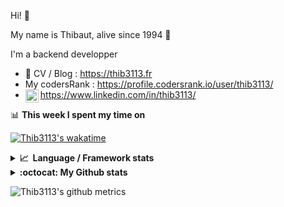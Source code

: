 Hi! 👋

My name is Thibaut, alive since 1994 🍷

I'm a backend developper

-   📝 CV / Blog : https://thib3113.fr
-   My codersRank : https://profile.codersrank.io/user/thib3113/
-   <a href="https://www.linkedin.com/in/thib3113/"><img align="left" alt="Thib3113's Linkedin" width="21px" src="https://raw.githubusercontent.com/peterthehan/peterthehan/master/assets/linkedin.svg" /></a> https://www.linkedin.com/in/thib3113/

📊 **This week I spent my time on**

[![Thib3113's wakatime](https://github-readme-stats.vercel.app/api/wakatime?username=thib3113&layout=default&theme=dracula&langs_count=6&hide_title=true&hide_border=true)](https://wakatime.com/@thib3113)

<details>
  <summary><b>📈&nbsp;&nbsp;Language&nbsp;/&nbsp;Framework stats</b></summary>
  <br/>  
  <a href='https://profile.codersrank.io/user/thib3113/'>
  <img src='http://cr-skills-chart-widget.azurewebsites.net/api/api?username=thib3113&padding=30&skills=php,batchfile,javascript,less,mysql,reactjs,scss,shell,typescript,vue'>
  </a>
</details>

<details>
  <summary><b>:octocat: My Github stats</b></summary>
  <br/>  
  
  <img src="https://github-readme-stats.vercel.app/api?username=thib3113&theme=dracula&show_icons=true&" alt="Thib3113's GitHub stats" />

<!--START_SECTION:activity-->

1. 🎉 Merged PR [#208](https://github.com/thib3113/unifi-client/pull/208) in [thib3113/unifi-client](https://github.com/thib3113/unifi-client)
2. 🎉 Merged PR [#207](https://github.com/thib3113/unifi-client/pull/207) in [thib3113/unifi-client](https://github.com/thib3113/unifi-client)
3. 🎉 Merged PR [#204](https://github.com/thib3113/unifi-client/pull/204) in [thib3113/unifi-client](https://github.com/thib3113/unifi-client)
4. 🎉 Merged PR [#35](https://github.com/thib3113/unifi-blockips-srv/pull/35) in [thib3113/unifi-blockips-srv](https://github.com/thib3113/unifi-blockips-srv)
5. 🎉 Merged PR [#205](https://github.com/thib3113/unifi-client/pull/205) in [thib3113/unifi-client](https://github.com/thib3113/unifi-client)
 <!--END_SECTION:activity-->

</details>

![Thib3113's github metrics](https://gist.githubusercontent.com/thib3113/83a96e16f8bca103f1b0e376186c66ec/raw/github-metrics.svg)
